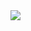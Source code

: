 <img src="https://komarev.com/ghpvc/?username=NishulDhakar&style=for-the-badge&color=36BCF7&labelColor=1F222E" />
